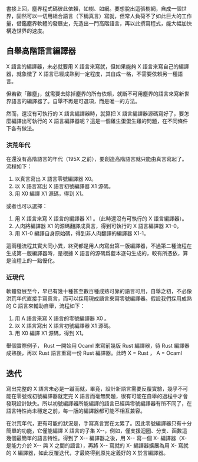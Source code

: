 書接上回，塵界程式碼彼此依賴，如樹、如網。要想脫出這張樹網，自成一個世界，固然可以一切用組合語言（下稱真言）寫就，但常人負荷不了如此巨大的工作量，借鑑塵界軟體的發展史，先造出一門高階語言，再以此撰寫程式，能大幅加快構造世界的速度。

## 自舉高階語言編譯器

X 語言的編譯器，未必就要用 X 語言來寫就，但如果能夠 X 語言來寫自己的編譯器，就象徵了 X 語言已經成熟到一定程度，其自成一格，不需要依賴另一種語言。

但若欲「離塵」，就需要去除掉塵界的所有依賴，就斷不可用塵界的語言來寫新世界語言的編譯器了。自舉不再是可選項，而是唯一的方法。

然而，還沒有可執行的 X 語言編譯器時，就算把 X 語言編譯器源碼寫好了，要怎麼編譯出可執行的 X 語言編譯器呢？這是一個雞生蛋蛋生雞的問題，在不同條件下各有做法。

### 洪荒年代

在還沒有高階語言的年代（195X 之前），要創造高階語言就只能由真言寫起了。流程如下：

1. 以真言寫出 X 語言零號編譯器 X0。
2. 以 X 語言寫出 X 語言初號編譯器 X1 源碼。
3. 用 X0 編譯 X1 源碼，得到 X1。

或者也可以選擇：

1. 用 X 語言來寫 X 語言的編譯器 X1 。（此時還沒有可執行的 X 語言編譯器）。
2. 人肉將編譯器 X1 的源碼翻譯成真言，得到可執行的 X 語言編譯器 X1-0。
3. 用 X1-0 編譯自身原始碼，得到非人肉翻譯的編譯器 X1-1。

這兩種流程其實大同小異，終究都是用人肉寫出第一版編譯器，不過第二種流程在生成第一版編譯器時，是根據 X 語言的源碼爲藍本逐句生成的，較有所憑依，算是流程上的一點優化。

### 近現代

軟體發展至今，早已有幾十種甚至數百種成熟可靠的語言可用，自舉之初，不必像洪荒年代直接手寫真言，而可以採用現成語言來寫零號編譯器。假設我們採用成熟的 C 語言來輔助自舉，流程如下：

1. 用 A 語言來寫 X 語言的零號編譯器 X0 。
2. 以 X 語言寫出 X 語言初號編譯器 X1 源碼。
3. 用 X0 編譯 X1 源碼，得到 X1。

舉個實際例子， Rust 一開始用 Ocaml 來寫前幾版 Rust 編譯器，待 Rust 編譯器成熟後，再以 Rust 語言重寫一份 Rust 編譯器。此時 X = Rust ， A = Ocaml

## 迭代
寫出完整的 X 語言未必是一蹴而就，畢竟，設計新語言需要反覆實驗，幾乎不可能在零號或初號編譯器就定完 X 語言而毫無問題，很有可能在自舉的過程中才會發現設計缺失。所以初號編譯器所能編譯的語言已經與零號編譯器有所不同了，在語言特性尚未穩定之前，每一版的編譯器都可能不相互兼容。

在洪荒年代，更有可能的狀況是，手寫真言實在太累了。因此零號編譯器只有十分簡單的功能，它僅能編譯 X 語言的子集 X--，例如，僅支援迴圈、分支、函數這幾個最簡單的語言特性。得到了 X-- 編譯器之後，用 X-- 寫一個 X- 編譯器（X- 是能力介於 X-- 與 X 之間的語言），再將 X-- 寫就的 X- 編譯器擴展為用 X- 寫就的 X 編譯器，如此反覆迭代，才最終得到原先定義好的 X 於言編譯器。


